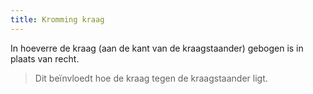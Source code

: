 ```yaml
---
title: Kromming kraag
---
```


In hoeverre de kraag (aan de kant van de kraagstaander) gebogen is in plaats van recht.

> Dit beïnvloedt hoe de kraag tegen de kraagstaander ligt.